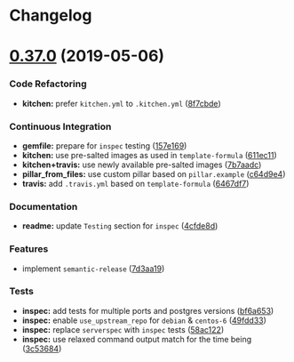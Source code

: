 # Changelog

# [0.37.0](https://github.com/saltstack-formulas/postgres-formula/compare/v0.36.0...v0.37.0) (2019-05-06)


### Code Refactoring

* **kitchen:** prefer `kitchen.yml` to `.kitchen.yml` ([8f7cbde](https://github.com/saltstack-formulas/postgres-formula/commit/8f7cbde))


### Continuous Integration

* **gemfile:** prepare for `inspec` testing ([157e169](https://github.com/saltstack-formulas/postgres-formula/commit/157e169))
* **kitchen:** use pre-salted images as used in `template-formula` ([611ec11](https://github.com/saltstack-formulas/postgres-formula/commit/611ec11))
* **kitchen+travis:** use newly available pre-salted images ([7b7aadc](https://github.com/saltstack-formulas/postgres-formula/commit/7b7aadc))
* **pillar_from_files:** use custom pillar based on `pillar.example` ([c64d9e4](https://github.com/saltstack-formulas/postgres-formula/commit/c64d9e4))
* **travis:** add `.travis.yml` based on `template-formula` ([6467df7](https://github.com/saltstack-formulas/postgres-formula/commit/6467df7))


### Documentation

* **readme:** update `Testing` section for `inspec` ([4cfde8d](https://github.com/saltstack-formulas/postgres-formula/commit/4cfde8d))


### Features

* implement `semantic-release` ([7d3aa19](https://github.com/saltstack-formulas/postgres-formula/commit/7d3aa19))


### Tests

* **inspec:** add tests for multiple ports and postgres versions ([bf6a653](https://github.com/saltstack-formulas/postgres-formula/commit/bf6a653))
* **inspec:** enable `use_upstream_repo` for `debian` & `centos-6` ([49fdd33](https://github.com/saltstack-formulas/postgres-formula/commit/49fdd33))
* **inspec:** replace `serverspec` with `inspec` tests ([58ac122](https://github.com/saltstack-formulas/postgres-formula/commit/58ac122))
* **inspec:** use relaxed command output match for the time being ([3c53684](https://github.com/saltstack-formulas/postgres-formula/commit/3c53684))
